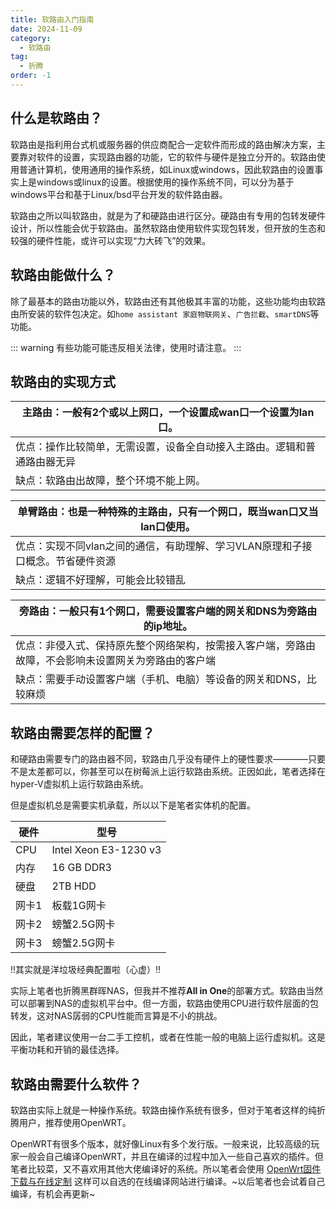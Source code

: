 ```yaml
---
title: 软路由入门指南
date: 2024-11-09
category:
  - 软路由
tag:
  - 折腾
order: -1
---
```


## 什么是软路由？

软路由是指利用台式机或服务器的供应商配合一定软件而形成的路由解决方案，主要靠对软件的设置，实现路由器的功能，它的软件与硬件是独立分开的。软路由使用普通计算机，使用通用的操作系统，如Linux或windows，因此软路由的设置事实上是windows或linux的设置。根据使用的操作系统不同，可以分为基于windows平台和基于Linux/bsd平台开发的软件路由器。

软路由之所以叫软路由，就是为了和硬路由进行区分。硬路由有专用的包转发硬件设计，所以性能会优于软路由。虽然软路由使用软件实现包转发，但开放的生态和较强的硬件性能，或许可以实现“力大砖飞”的效果。

## 软路由能做什么？

除了最基本的路由功能以外，软路由还有其他极其丰富的功能，这些功能均由软路由所安装的软件包决定。如`home assistant 家庭物联网关`、`广告拦截`、`smartDNS`等功能。

::: warning
有些功能可能违反相关法律，使用时请注意。
:::

## 软路由的实现方式

|主路由：一般有2个或以上网口，一个设置成wan口一个设置为lan口。                                    |
|--------------------------------------------------------------------------------------------|
|优点：操作比较简单，无需设置，设备全自动接入主路由。逻辑和普通路由器无异                           |
|缺点：软路由出故障，整个环境不能上网。                                                          |

|单臂路由：也是一种特殊的主路由，只有一个网口，既当wan口又当lan口使用。                            |
|--------------------------------------------------------------------------------------------|
|优点：实现不同vlan之间的通信，有助理解、学习VLAN原理和子接口概念。节省硬件资源                    |
|缺点：逻辑不好理解，可能会比较错乱                                                             |

|旁路由：一般只有1个网口，需要设置客户端的网关和DNS为旁路由的ip地址。                             |
|--------------------------------------------------------------------------------------------|
|优点：非侵入式、保持原先整个网络架构，按需接入客户端，旁路由故障，不会影响未设置网关为旁路由的客户端 |
|缺点：需要手动设置客户端（手机、电脑）等设备的网关和DNS，比较麻烦                                |

## 软路由需要怎样的配置？

和硬路由需要专门的路由器不同，软路由几乎没有硬件上的硬性要求————只要不是太差都可以，你甚至可以在树莓派上运行软路由系统。正因如此，笔者选择在hyper-V虚拟机上运行软路由系统。

但是虚拟机总是需要实机承载，所以以下是笔者实体机的配置。

|  硬件   |         型号         |
| ------- |    -------------    |
|  CPU    |Intel Xeon E3-1230 v3|
|  内存   |     16 GB DDR3      |
|  硬盘   |     2TB HDD         |
|  网卡1  |    板载1G网卡        |
|  网卡2  |    螃蟹2.5G网卡      |
|  网卡3  |    螃蟹2.5G网卡      |

 !!其实就是洋垃圾经典配置啦（心虚）!!

实际上笔者也折腾黑群晖NAS，但我并不推荐**All in One**的部署方式。软路由当然可以部署到NAS的虚拟机平台中。但一方面，软路由使用CPU进行软件层面的包转发，这对NAS孱弱的CPU性能而言算是不小的挑战。

因此，笔者建议使用一台二手工控机，或者在性能一般的电脑上运行虚拟机。这是平衡功耗和开销的最佳选择。

## 软路由需要什么软件？

软路由实际上就是一种操作系统。软路由操作系统有很多，但对于笔者这样的纯折腾用户，推荐使用OpenWRT。

OpenWRT有很多个版本，就好像Linux有多个发行版。一般来说，比较高级的玩家一般会自己编译OpenWRT，并且在编译的过程中加入一些自己喜欢的插件。但笔者比较菜，又不喜欢用其他大佬编译好的系统。所以笔者会使用 [OpenWrt固件下载与在线定制](https://openwrt.ai/?target=x86%2F64&id=generic) 这样可以自选的在线编译网站进行编译。~以后笔者也会试着自己编译，有机会再更新~
